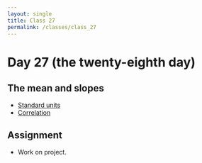 ```yaml
---
layout: single
title: Class 27
permalink: /classes/class_27
---
```


# Day 27 (the twenty-eighth day)

## The mean and slopes

* [Standard units](../chapters/08/standard_scores)
* [Correlation](../chapters/08/Correlation)

## Assignment

* Work on project.
